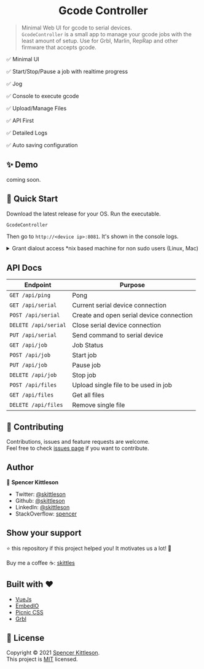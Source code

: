 ﻿<h1 align="center">Gcode Controller </h1>


> Minimal Web UI for gcode to serial devices.<br /> `GcodeController` is a small app to manage your gcode jobs with the least amount of setup.  Use for Grbl, Marlin, RepRap and other firmware that accepts gcode.

✅ Minimal UI

✅ Start/Stop/Pause a job with realtime progress

✅ Jog

✅ Console to execute gcode

✅ Upload/Manage Files

✅ API First

✅ Detailed Logs

✅ Auto saving configuration

## ✨ Demo

coming soon.



## 🚀 Quick Start

Download the latest release for your OS.  Run the executable. 

```sh
GcodeController
```

Then go to `http://<device ip>:8081`. It's shown in the console logs.

<details>
	<summary>Grant dialout access *nix based machine for non sudo users (Linux, Mac)</summary>
	
	Check user for dialout access
	
```sh
id -Gn <username>
```

	If missing  `dialout` from the list then

```sh
sudo usermod -a -G dialout <username>
```

	logout and login to ensure access is granted.
</details>

## API Docs

| **Endpoint**         | **Purpose**                              |
| -------------------- | ---------------------------------------- |
| `GET /api/ping`      | Pong                                     |
| `GET /api/serial`    | Current serial device connection         |
| `POST /api/serial`   | Create and open serial device connection |
| `DELETE /api/serial` | Close serial device connection           |
| `PUT /api/serial`    | Send command to serial device            |
| `GET /api/job`       | Job Status                               |
| `POST /api/job`      | Start job                                |
| `PUT /api/job`       | Pause job                                |
| `DELETE /api/job`    | Stop  job                                |
| `POST /api/files`    | Upload single file to be used in job     |
| `GET /api/files`     | Get all files                            |
| `DELETE /api/files`  | Remove single file                       |

## 🤝 Contributing

Contributions, issues and feature requests are welcome.<br />
Feel free to check [issues page](https://github.com/skittleson/GcodeController/issues) if you want to contribute.<br />

## Author

👤 **Spencer Kittleson**

- Twitter: [@skittleson](https://twitter.com/skittleson)
- Github: [@skittleson](https://github.com/skittleson)
- LinkedIn: [@skittleson](https://www.linkedin.com/in/skittleson)
- StackOverflow: [spencer](https://stackoverflow.com/users/2414540/spencer)

## Show your support

⭐️ this repository if this project helped you! It motivates us a lot! 👋

Buy me a coffee ☕: <a href="https://www.buymeacoffee.com/skittles">skittles</a><br />

## Built with ♥

- [VueJs](https://vuejs.org/)
- [EmbedIO](https://unosquare.github.io/embedio/)
- [Picnic CSS](https://picnicss.com/)
- [Grbl](https://github.com/grbl/grbl)

## 📝 License

Copyright © 2021 [Spencer Kittleson](https://github.com/skittleson).<br />
This project is [MIT](https://github.com/skittleson/GcodeController/blob/master/LICENSE) licensed.
